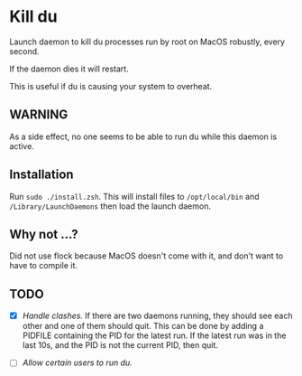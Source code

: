 # Kill du

Launch daemon to kill du processes run by root on MacOS robustly, every second.

If the daemon dies it will restart.

This is useful if du is causing your system to overheat.


## WARNING

As a side effect, no one seems to be able to run du while this daemon is active.


## Installation

Run `sudo ./install.zsh`. This will install files to `/opt/local/bin` and  `/Library/LaunchDaemons`
then load the launch daemon.


## Why not ...?

Did not use flock because MacOS doesn't come with it, and don't want to have to compile it.


## TODO

- [x] *Handle clashes.*
  If there are two daemons running, they should see each other and one of them should quit. 
  This can be done by adding a PIDFILE containing the PID for the latest run.
  If the latest run was in the last 10s, and the PID is not the current PID, then quit.

- [ ] *Allow certain users to run du.*
